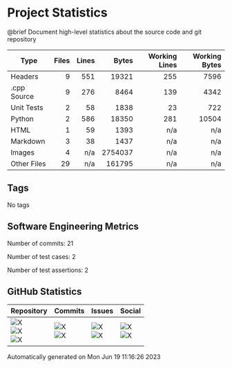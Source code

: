 Project Statistics
==================

@brief Document high-level statistics about the source code and
       git repository

| Type | Files | Lines | Bytes | Working Lines | Working Bytes |
|------|------:|------:|------:|--------------:|--------------:|
|Headers|9|551|19321|255|7596|
|.cpp Source|9|276|8464|139|4342|
|Unit Tests|2|58|1838|23|722|
|Python|2|586|18350|281|10504|
|HTML|1|59|1393|n/a|n/a|
|Markdown|3|38|1437|n/a|n/a|
|Images|4|n/a|2754037|n/a|n/a|
|Other	Files|29|n/a|161795|n/a|n/a|

## Tags
No tags

## Software Engineering Metrics

Number of commits:  21

Number of test cases:  2

Number of test assertions:  2

## GitHub Statistics
| Repository                           | Commits                   | Issues                  | Social                    |
|--------------------------------------|---------------------------|-------------------------|---------------------------|
| ![X](https://img.shields.io/github/languages/code-size/marknelsonengineer/BenchMark?style=plastic) <br/> ![X](https://img.shields.io/github/repo-size/marknelsonengineer/BenchMark?style=plastic) <br/> ![X](https://img.shields.io/github/contributors/marknelsonengineer/BenchMark?style=plastic) | ![X](https://img.shields.io/github/commit-activity/w/marknelsonengineer/BenchMark?style=plastic) <br/> ![X](https://img.shields.io/github/last-commit/marknelsonengineer/BenchMark?style=plastic) | ![X](https://img.shields.io/github/issues-raw/marknelsonengineer/BenchMark?style=plastic) <br/> ![X](https://img.shields.io/github/issues-closed-raw/marknelsonengineer/BenchMark?style=plastic) | ![X](https://img.shields.io/github/forks/marknelsonengineer/BenchMark?style=plastic) <br/> ![X](https://img.shields.io/github/stars/marknelsonengineer/BenchMark?style=plastic) |

Automatically generated on Mon Jun 19 11:16:26 2023
